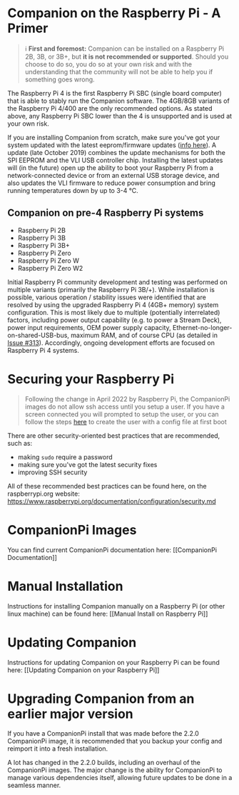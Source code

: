 # Companion on the Raspberry Pi - A Primer

> :information_source: **First and foremost:** Companion can be installed on a Raspberry Pi 2B, 3B, or 3B+, but **it is not recommended or supported**. Should you choose to do so, you do so at your own risk and with the understanding that the community will not be able to help you if something goes wrong.

The Raspberry Pi 4 is the first Raspberry Pi SBC (single board computer) that is able to stably run the Companion software. The 4GB/8GB variants of the Raspberry Pi 4/400 are the only recommended options. As stated above, any Raspberry Pi SBC lower than the 4 is unsupported and is used at your own risk.

If you are installing Companion from scratch, make sure you've got your system updated with the latest eeprom/firmware updates ([info here](https://www.raspberrypi.org/forums/viewtopic.php?t=255001)). A update (late October 2019) combines the update mechanisms for both the SPI EEPROM and the VLI USB controller chip. Installing the latest updates will (in the future) open up the ability to boot your Raspberry Pi from a network-connected device or from an external USB storage device, and also updates the VLI firmware to reduce power consumption and bring running temperatures down by up to 3-4 °C.

## Companion on pre-4 Raspberry Pi systems
* Raspberry Pi 2B
* Raspberry Pi 3B
* Raspberry Pi 3B+
* Raspberry Pi Zero
* Raspberry Pi Zero W
* Raspberry Pi Zero W2

Initial Raspberry Pi community development and testing was performed on multiple variants (primarily the Raspberry Pi 3B/+).  While installation is possible, various operation / stability issues were identified that are resolved by using the upgraded Raspberry Pi 4 (4GB+ memory) system configuration.  This is most likely due to multiple (potentially interrelated) factors, including power output capability (e.g. to power a Stream Deck), power input requirements, OEM power supply capacity, Ethernet-no-longer-on-shared-USB-bus, maximum RAM, and of course CPU (as detailed in [Issue #313](/bitfocus/companion/issues/313)).  Accordingly, ongoing development efforts are focused on Raspberry Pi 4 systems.

# Securing your Raspberry Pi

> Following the change in April 2022 by Raspberry Pi, the CompanionPi images do not allow ssh access until you setup a user. If you have a screen connected you will prompted to setup the user, or you can follow the steps [here](https://github.com/raspberrypi/documentation/blob/develop/documentation/asciidoc/computers/configuration/headless.adoc#configuring-a-user) to create the user with a config file at first boot

There are other security-oriented best practices that are recommended, such as:

- making `sudo` require a password
- making sure you've got the latest security fixes
- improving SSH security

All of these recommended best practices can be found here, on the raspberrypi.org website: https://www.raspberrypi.org/documentation/configuration/security.md

# CompanionPi Images

You can find current CompanionPi documentation here: [[CompanionPi Documentation]]

# Manual Installation

Instructions for installing Companion manually on a Raspberry Pi (or other linux machine) can be found here: [[Manual Install on Raspberry Pi]]

# Updating Companion

Instructions for updating Companion on your Raspberry Pi can be found here: [[Updating Companion on your Raspberry Pi]]

# Upgrading Companion from an earlier major version

If you have a CompanionPi install that was made before the 2.2.0 CompanionPi image, it is recommended that you backup your config and reimport it into a fresh installation.

A lot has changed in the 2.2.0 builds, including an overhaul of the CompanionPi images. The major change is the ability for CompanionPi to manage various dependencies itself, allowing future updates to be done in a seamless manner.
